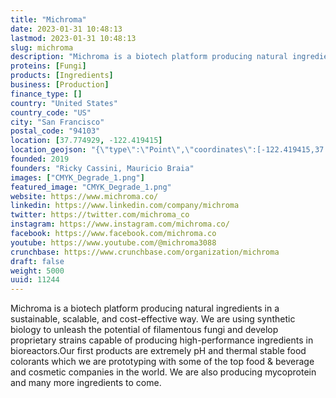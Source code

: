 ```yaml
---
title: "Michroma"
date: 2023-01-31 10:48:13
lastmod: 2023-01-31 10:48:13
slug: michroma
description: "Michroma is a biotech platform producing natural ingredients in a sustainable, scalable, and cost-effective way. We are using synthetic biology to unleash the potential of filamentous fungi and develop proprietary strains capable of producing high-performance ingredients in bioreactors.Our first products are extremely pH and thermal stable food colorants which we are prototyping with some of the top food & beverage and cosmetic companies in the world. We are also producing mycoprotein and many more ingredients to come."
proteins: [Fungi]
products: [Ingredients]
business: [Production]
finance_type: []
country: "United States"
country_code: "US"
city: "San Francisco"
postal_code: "94103"
location: [37.774929, -122.419415]
location_geojson: "{\"type\":\"Point\",\"coordinates\":[-122.419415,37.774929]}"
founded: 2019
founders: "Ricky Cassini, Mauricio Braia"
images: ["CMYK_Degrade_1.png"]
featured_image: "CMYK_Degrade_1.png"
website: https://www.michroma.co/
linkedin: https://www.linkedin.com/company/michroma
twitter: https://twitter.com/michroma_co
instagram: https://www.instagram.com/michroma.co/
facebook: https://www.facebook.com/michroma.co
youtube: https://www.youtube.com/@michroma3088
crunchbase: https://www.crunchbase.com/organization/michroma
draft: false
weight: 5000
uuid: 11244
---
```

Michroma is a biotech platform producing natural ingredients in a sustainable, scalable, and cost-effective way. We are using synthetic biology to unleash the potential of filamentous fungi and develop proprietary strains capable of producing high-performance ingredients in bioreactors.Our first products are extremely pH and thermal stable food colorants which we are prototyping with some of the top food & beverage and cosmetic companies in the world. We are also producing mycoprotein and many more ingredients to come.
